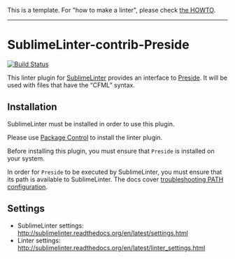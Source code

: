 This is a template. For "how to make a linter", please check [the HOWTO](HOWTO.md).

-----------------------------------------------------------------

SublimeLinter-contrib-Preside
================================

[![Build Status](https://travis-ci.com/pixl8-brayden/SublimeLinter-contrib-Preside.svg?branch=stable)](https://travis-ci.com/pixl8-brayden/SublimeLinter-contrib-Preside)

This linter plugin for [SublimeLinter](https://github.com/SublimeLinter/SublimeLinter) provides an interface to [Preside](https://docs.preside.org). It will be used with files that have the “CFML” syntax.

## Installation
SublimeLinter must be installed in order to use this plugin.

Please use [Package Control](https://packagecontrol.io) to install the linter plugin.

Before installing this plugin, you must ensure that `Preside` is installed on your system.

In order for `Preside` to be executed by SublimeLinter, you must ensure that its path is available to SublimeLinter. The docs cover [troubleshooting PATH configuration](http://sublimelinter.readthedocs.io/en/latest/troubleshooting.html#finding-a-linter-executable).

## Settings
- SublimeLinter settings: http://sublimelinter.readthedocs.org/en/latest/settings.html
- Linter settings: http://sublimelinter.readthedocs.org/en/latest/linter_settings.html

<!-- Additional SublimeLinter-Preside settings:

|Setting|Description    |
|:------|:--------------|
|foo    |Something.     |
|bar    |Something else.| -->
